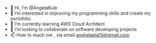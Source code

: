 - 👋 Hi, I’m @AngelaKule
- 👀 I’m interested in improving my programming skills and create my portofolio
- 🌱 I’m currently learning AWS Cloud Architect
- 💞️ I’m looking to collaborate on software developing projects
- 📫 How to reach me , via email anxhelaela13@gmail.com

<!---
AngelaKule/AngelaKule is a ✨ special ✨ repository because its `README.md` (this file) appears on your GitHub profile.
You can click the Preview link to take a look at your changes.
--->
